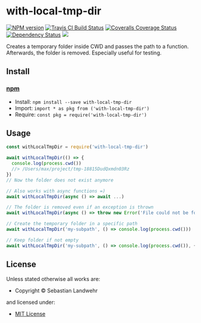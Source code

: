 <!-- TITLE/ -->

<h1>with-local-tmp-dir</h1>

<!-- /TITLE -->


<!-- BADGES/ -->

<span class="badge-npmversion"><a href="https://npmjs.org/package/with-local-tmp-dir" title="View this project on NPM"><img src="https://img.shields.io/npm/v/with-local-tmp-dir.svg" alt="NPM version" /></a></span>
<span class="badge-travisci"><a href="http://travis-ci.org/dword-design/with-local-tmp-dir" title="Check this project's build status on TravisCI"><img src="https://img.shields.io/travis/dword-design/with-local-tmp-dir/master.svg" alt="Travis CI Build Status" /></a></span>
<span class="badge-coveralls"><a href="https://coveralls.io/r/dword-design/with-local-tmp-dir" title="View this project's coverage on Coveralls"><img src="https://img.shields.io/coveralls/dword-design/with-local-tmp-dir.svg" alt="Coveralls Coverage Status" /></a></span>
<span class="badge-daviddm"><a href="https://david-dm.org/dword-design/with-local-tmp-dir" title="View the status of this project's dependencies on DavidDM"><img src="https://img.shields.io/david/dword-design/with-local-tmp-dir.svg" alt="Dependency Status" /></a></span>
<span class="badge-shields"><a href="https://img.shields.io/badge/renovate-enabled-brightgreen.svg"><img src="https://img.shields.io/badge/renovate-enabled-brightgreen.svg" /></a></span>

<!-- /BADGES -->


<!-- DESCRIPTION/ -->

Creates a temporary folder inside CWD and passes the path to a function. Afterwards, the folder is removed. Especially useful for testing.

<!-- /DESCRIPTION -->


<!-- INSTALL/ -->

<h2>Install</h2>

<a href="https://npmjs.com" title="npm is a package manager for javascript"><h3>npm</h3></a>
<ul>
<li>Install: <code>npm install --save with-local-tmp-dir</code></li>
<li>Import: <code>import * as pkg from ('with-local-tmp-dir')</code></li>
<li>Require: <code>const pkg = require('with-local-tmp-dir')</code></li>
</ul>

<!-- /INSTALL -->


## Usage

```js
const withLocalTmpDir = require('with-local-tmp-dir')

await withLocalTmpDir(() => {
  console.log(process.cwd())
  //> /Users/max/project/tmp-18815DudQxmdn03Rz
})
// Now the folder does not exist anymore

// Also works with async functions =)
await withLocalTmpDir(async () => await ...)

// The folder is removed even if an exception is thrown
await withLocalTmpDir(async () => throw new Error('File could not be found'))

// Create the temporary folder in a specific path
await withLocalTmpDir('my-subpath', () => console.log(process.cwd()))

// Keep folder if not empty
await withLocalTmpDir('my-subpath', () => console.log(process.cwd()), { unsafeCleanup: false })
```

<!-- LICENSE/ -->

<h2>License</h2>

Unless stated otherwise all works are:

<ul><li>Copyright &copy; Sebastian Landwehr</li></ul>

and licensed under:

<ul><li><a href="http://spdx.org/licenses/MIT.html">MIT License</a></li></ul>

<!-- /LICENSE -->
